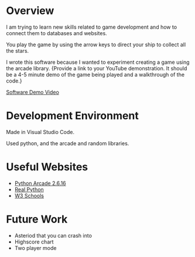 # Overview

I am trying to learn new skills related to game development and how to connect them to databases and websites.

You play the game by using the arrow keys to direct your ship to collect all the stars.

I wrote this software because I wanted to experiment creating a game using the arcade library.
{Provide a link to your YouTube demonstration.  It should be a 4-5 minute demo of the game being played and a walkthrough of the code.}

[Software Demo Video](https://youtu.be/iaxtuFjbk7c)

# Development Environment

Made in Visual Studio Code.

Used python, and the arcade and random libraries.

# Useful Websites

* [Python Arcade 2.6.16](https://api.arcade.academy/en/latest/examples/index.html)
* [Real Python](https://realpython.com/arcade-python-game-framework/)
* [W3 Schools](https://www.w3schools.com/python/)

# Future Work

* Asteriod that you can crash into
* Highscore chart
* Two player mode
